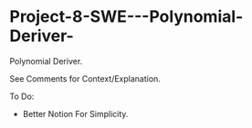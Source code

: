 # Project-8-SWE---Polynomial-Deriver-
Polynomial Deriver. 

See Comments for Context/Explanation. 

To Do:
  - Better Notion For Simplicity. 
